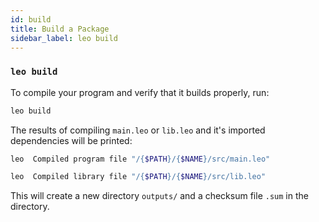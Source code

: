 ```yaml
---
id: build
title: Build a Package
sidebar_label: leo build
---
```


### `leo build`

To compile your program and verify that it builds properly, run:
```bash
leo build
```
The results of compiling `main.leo` or `lib.leo` and it's imported dependencies will be printed:
```bash
leo  Compiled program file "/{$PATH}/{$NAME}/src/main.leo"
```

```bash
leo  Compiled library file "/{$PATH}/{$NAME}/src/lib.leo"
```

This will create a new directory `outputs/` and a checksum file `.sum` in the directory. 
